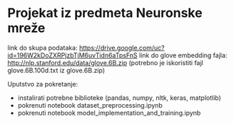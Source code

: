 # Projekat iz predmeta Neuronske mreže

link do skupa podataka: https://drive.google.com/uc?id=196W2kDoZXRPjzbTjM6uvTidn6aTpsFnS
link do glove embedding fajla: http://nlp.stanford.edu/data/glove.6B.zip (potrebno je iskoristiti fajl glove.6B.100d.txt iz glove.6B.zip)

Uputstvo za pokretanje:
* instalirati potrebne biblioteke (pandas, numpy, nltk, keras, matplotlib)
* pokrenuti notebook dataset_preprocessing.ipynb
* pokrenuti notebook model_implementation_and_training.ipynb
